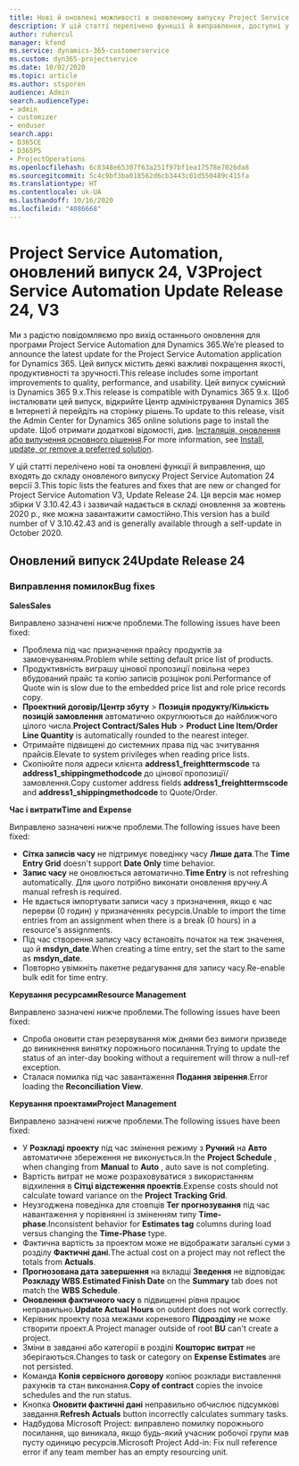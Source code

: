 ```yaml
---
title: Нові й оновлені можливості в оновленому випуску Project Service Automation 24 версії 3
description: У цій статті перелічено функції й виправлення, доступні у випуску Project Service Automation 24, V3.
author: ruhercul
manager: kfend
ms.service: dynamics-365-customerservice
ms.custom: dyn365-projectservice
ms.date: 10/02/2020
ms.topic: article
ms.author: stsporen
audience: Admin
search.audienceType:
- admin
- customizer
- enduser
search.app:
- D365CE
- D365PS
- ProjectOperations
ms.openlocfilehash: 6c8348e65307f63a251f97bf1ea17578e7026da8
ms.sourcegitcommit: 5c4c9bf3ba018562d6cb3443c01d550489c415fa
ms.translationtype: HT
ms.contentlocale: uk-UA
ms.lasthandoff: 10/16/2020
ms.locfileid: "4086668"
---
```

# <a name="project-service-automation-update-release-24-v3"></a><span data-ttu-id="1077c-103">Project Service Automation, оновлений випуск 24, V3</span><span class="sxs-lookup"><span data-stu-id="1077c-103">Project Service Automation Update Release 24, V3</span></span>

<span data-ttu-id="1077c-104">Ми з радістю повідомляємо про вихід останнього оновлення для програми Project Service Automation для Dynamics 365.</span><span class="sxs-lookup"><span data-stu-id="1077c-104">We’re pleased to announce the latest update for the Project Service Automation application for Dynamics 365.</span></span> <span data-ttu-id="1077c-105">Цей випуск містить деякі важливі покращення якості, продуктивності та зручності.</span><span class="sxs-lookup"><span data-stu-id="1077c-105">This release includes some important improvements to quality, performance, and usability.</span></span> <span data-ttu-id="1077c-106">Цей випуск сумісний із Dynamics 365 9.x.</span><span class="sxs-lookup"><span data-stu-id="1077c-106">This release is compatible with Dynamics 365 9.x.</span></span> <span data-ttu-id="1077c-107">Щоб інсталювати цей випуск, відкрийте Центр адміністрування Dynamics 365 в Інтернеті й перейдіть на сторінку рішень.</span><span class="sxs-lookup"><span data-stu-id="1077c-107">To update to this release, visit the Admin Center for Dynamics 365 online solutions page to install the update.</span></span> <span data-ttu-id="1077c-108">Щоб отримати додаткові відомості, див. [Інсталяція, оновлення або вилучення основного рішення](https://docs.microsoft.com/power-platform/admin/install-remove-preferred-solution).</span><span class="sxs-lookup"><span data-stu-id="1077c-108">For more information, see [Install, update, or remove a preferred solution](https://docs.microsoft.com/power-platform/admin/install-remove-preferred-solution).</span></span>

<span data-ttu-id="1077c-109">У цій статті перелічено нові та оновлені функції й виправлення, що входять до складу оновленого випуску Project Service Automation 24 версії 3.</span><span class="sxs-lookup"><span data-stu-id="1077c-109">This topic lists the features and fixes that are new or changed for Project Service Automation V3, Update Release 24.</span></span> <span data-ttu-id="1077c-110">Ця версія має номер збірки V 3.10.42.43 і зазвичай надається в складі оновлення за жовтень 2020 р., яке можна завантажити самостійно.</span><span class="sxs-lookup"><span data-stu-id="1077c-110">This version has a build number of V 3.10.42.43 and is generally available through a self-update in October 2020.</span></span>

## <a name="update-release-24"></a><span data-ttu-id="1077c-111">Оновлений випуск 24</span><span class="sxs-lookup"><span data-stu-id="1077c-111">Update Release 24</span></span>

### <a name="bug-fixes"></a><span data-ttu-id="1077c-112">Виправлення помилок</span><span class="sxs-lookup"><span data-stu-id="1077c-112">Bug fixes</span></span>

<span data-ttu-id="1077c-113">**Sales**</span><span class="sxs-lookup"><span data-stu-id="1077c-113">**Sales**</span></span>

<span data-ttu-id="1077c-114">Виправлено зазначені нижче проблеми.</span><span class="sxs-lookup"><span data-stu-id="1077c-114">The following issues have been fixed:</span></span>

- <span data-ttu-id="1077c-115">Проблема під час призначення прайсу продуктів за замовчуванням.</span><span class="sxs-lookup"><span data-stu-id="1077c-115">Problem while setting default price list of products.</span></span>
- <span data-ttu-id="1077c-116">Продуктивність виграшу цінової пропозиції повільна через вбудований прайс та копію записів розцінок ролі.</span><span class="sxs-lookup"><span data-stu-id="1077c-116">Performance of Quote win is slow due to the embedded price list and role price records copy.</span></span>
- <span data-ttu-id="1077c-117">**Проектний договір/Центр збуту** > **Позиція продукту/Кількість позицій замовлення** автоматично округлюються до найближчого цілого числа.</span><span class="sxs-lookup"><span data-stu-id="1077c-117">**Project Contract/Sales Hub** > **Product Line Item/Order Line Quantity** is automatically rounded to the nearest integer.</span></span>
- <span data-ttu-id="1077c-118">Отримайте підвищені до системних права під час зчитування прайсів.</span><span class="sxs-lookup"><span data-stu-id="1077c-118">Elevate to system privileges when reading price lists.</span></span>
- <span data-ttu-id="1077c-119">Скопіюйте поля адреси клієнта **address1_freighttermscode** та **address1_shippingmethodcode** до цінової пропозиції/замовлення.</span><span class="sxs-lookup"><span data-stu-id="1077c-119">Copy customer address fields **address1_freighttermscode** and **address1_shippingmethodcode** to Quote/Order.</span></span> 


<span data-ttu-id="1077c-120">**Час і витрати**</span><span class="sxs-lookup"><span data-stu-id="1077c-120">**Time and Expense**</span></span>

<span data-ttu-id="1077c-121">Виправлено зазначені нижче проблеми.</span><span class="sxs-lookup"><span data-stu-id="1077c-121">The following issues have been fixed:</span></span>

- <span data-ttu-id="1077c-122">**Сітка записів часу** не підтримує поведінку часу **Лише дата**.</span><span class="sxs-lookup"><span data-stu-id="1077c-122">The **Time Entry Grid** doesn't support **Date Only** time behavior.</span></span>
- <span data-ttu-id="1077c-123">**Запис часу** не оновлюється автоматично.</span><span class="sxs-lookup"><span data-stu-id="1077c-123">**Time Entry** is not refreshing automatically.</span></span> <span data-ttu-id="1077c-124">Для цього потрібно виконати оновлення вручну.</span><span class="sxs-lookup"><span data-stu-id="1077c-124">A manual refresh is required.</span></span>
- <span data-ttu-id="1077c-125">Не вдається імпортувати записи часу з призначення, якщо є час перерви (0 годин) у призначеннях ресурсів.</span><span class="sxs-lookup"><span data-stu-id="1077c-125">Unable to import the time entries from an assignment when there is a break (0 hours) in a resource's assignments.</span></span>
- <span data-ttu-id="1077c-126">Під час створення запису часу встановіть початок на теж значення, що й **msdyn_date**.</span><span class="sxs-lookup"><span data-stu-id="1077c-126">When creating a time entry, set the start to the same as **msdyn_date**.</span></span>
- <span data-ttu-id="1077c-127">Повторно увімкніть пакетне редагування для запису часу.</span><span class="sxs-lookup"><span data-stu-id="1077c-127">Re-enable bulk edit for time entry.</span></span>

<span data-ttu-id="1077c-128">**Керування ресурсами**</span><span class="sxs-lookup"><span data-stu-id="1077c-128">**Resource Management**</span></span>

<span data-ttu-id="1077c-129">Виправлено зазначені нижче проблеми.</span><span class="sxs-lookup"><span data-stu-id="1077c-129">The following issues have been fixed:</span></span>

- <span data-ttu-id="1077c-130">Спроба оновити стан резервування між днями без вимоги призведе до виникнення винятку порожнього посилання.</span><span class="sxs-lookup"><span data-stu-id="1077c-130">Trying to update the status of an inter-day booking without a requirement will throw a null-ref exception.</span></span>
- <span data-ttu-id="1077c-131">Сталася помилка під час завантаження **Подання звірення**.</span><span class="sxs-lookup"><span data-stu-id="1077c-131">Error loading the **Reconciliation View**.</span></span>


<span data-ttu-id="1077c-132">**Керування проектами**</span><span class="sxs-lookup"><span data-stu-id="1077c-132">**Project Management**</span></span>

<span data-ttu-id="1077c-133">Виправлено зазначені нижче проблеми.</span><span class="sxs-lookup"><span data-stu-id="1077c-133">The following issues have been fixed:</span></span>

- <span data-ttu-id="1077c-134">У **Розкладі проекту** під час змінення режиму з **Ручний** на **Авто** автоматичне збереження не виконується.</span><span class="sxs-lookup"><span data-stu-id="1077c-134">In the **Project Schedule** , when changing from **Manual** to **Auto** , auto save is not completing.</span></span>
- <span data-ttu-id="1077c-135">Вартість витрат не може розраховуватися з використанням відхилення в **Сітці відстеження проектів**.</span><span class="sxs-lookup"><span data-stu-id="1077c-135">Expense costs should not calculate toward variance on the **Project Tracking Grid**.</span></span>
- <span data-ttu-id="1077c-136">Неузгоджена поведінка для стовпців **Тег прогнозування** під час навантаження у порівнянні із зміненням типу **Time-phase**.</span><span class="sxs-lookup"><span data-stu-id="1077c-136">Inconsistent behavior for **Estimates tag** columns during load versus changing the **Time-Phase** type.</span></span>
- <span data-ttu-id="1077c-137">Фактична вартість за проектом може не відображати загальні суми з розділу **Фактичні дані**.</span><span class="sxs-lookup"><span data-stu-id="1077c-137">The actual cost on a project may not reflect the totals from **Actuals**.</span></span>
- <span data-ttu-id="1077c-138">**Прогнозована дата завершення** на вкладці **Зведення** не відповідає **Розкладу WBS**.</span><span class="sxs-lookup"><span data-stu-id="1077c-138">**Estimated Finish Date** on the **Summary** tab does not match the **WBS Schedule**.</span></span>
- <span data-ttu-id="1077c-139">**Оновлення фактичного часу** в підвищенні рівня працює неправильно.</span><span class="sxs-lookup"><span data-stu-id="1077c-139">**Update Actual Hours** on outdent does not work correctly.</span></span>
- <span data-ttu-id="1077c-140">Керівник проекту поза межами кореневого **Підрозділу** не може створити проект.</span><span class="sxs-lookup"><span data-stu-id="1077c-140">A Project manager outside of root **BU** can't create a project.</span></span>
- <span data-ttu-id="1077c-141">Зміни в завданні або категорії в розділі **Кошторис витрат** не зберігаються.</span><span class="sxs-lookup"><span data-stu-id="1077c-141">Changes to task or category on **Expense Estimates** are not persisted.</span></span>
- <span data-ttu-id="1077c-142">Команда **Копія сервісного договору** копіює розклади виставлення рахунків та стан виконання.</span><span class="sxs-lookup"><span data-stu-id="1077c-142">**Copy of contract** copies the invoice schedules and the run status.</span></span>
- <span data-ttu-id="1077c-143">Кнопка **Оновити фактичні дані** неправильно обчислює підсумкові завдання.</span><span class="sxs-lookup"><span data-stu-id="1077c-143">**Refresh Actuals** button incorrectly calculates summary tasks.</span></span>
- <span data-ttu-id="1077c-144">Надбудова Microsoft Project: виправлено помилку порожнього посилання, що виникала, якщо будь-який учасник робочої групи мав пусту одиницю ресурсів.</span><span class="sxs-lookup"><span data-stu-id="1077c-144">Microsoft Project Add-in: Fix null reference error if any team member has an empty resourcing unit.</span></span>

